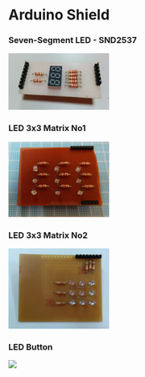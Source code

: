 Arduino Shield
===============

### Seven-Segment LED - SND2537
<img src="https://raw.githubusercontent.com/ohwada/ArduinoShield/master/docs/7seg_snd2537/pcb.png" width="200" />

### LED 3x3 Matrix No1
<img src="https://raw.githubusercontent.com/ohwada/ArduinoShield/master/docs/led_3x3_1/pcb.png" width="200" />

### LED 3x3 Matrix No2
<img src="https://raw.githubusercontent.com/ohwada/ArduinoShield/master/docs/led_3x3_2/pcb.png" width="200" />

### LED Button
<img src="https://raw.githubusercontent.com/ohwada/ArduinoShield/master/docs/led_button_1/pcb.png" width="200" />
